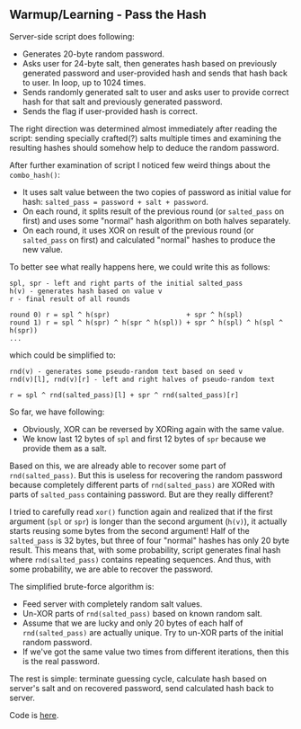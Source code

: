 ## Warmup/Learning - Pass the Hash

Server-side script does following:

* Generates 20-byte random password.
* Asks user for 24-byte salt, then generates hash based on previously
generated password and user-provided hash and sends that hash back to user. In
loop, up to 1024 times.
* Sends randomly generated salt to user and asks user to provide correct hash
for that salt and previously generated password.
* Sends the flag if user-provided hash is correct.

The right direction was determined almost immediately after reading the script:
sending specially crafted(?) salts multiple times and examining the
resulting hashes should somehow help to deduce the random password.

After further examination of script I noticed few weird things about the
`combo_hash()`:

* It uses salt value between the two copies of password as initial value for
hash: `salted_pass = password + salt + password`.
* On each round, it splits result of the previous round (or `salted_pass` on
first) and uses some "normal" hash algorithm on both halves separately.
* On each round, it uses XOR on result of the previous round (or `salted_pass`
on first) and calculated "normal" hashes to produce the new value.

To better see what really happens here, we could write this as follows:

```
spl, spr - left and right parts of the initial salted_pass
h(v) - generates hash based on value v
r - final result of all rounds

round 0) r = spl ^ h(spr)                   + spr ^ h(spl)
round 1) r = spl ^ h(spr) ^ h(spr ^ h(spl)) + spr ^ h(spl) ^ h(spl ^ h(spr))
...
```

which could be simplified to:

```
rnd(v) - generates some pseudo-random text based on seed v
rnd(v)[l], rnd(v)[r] - left and right halves of pseudo-random text

r = spl ^ rnd(salted_pass)[l] + spr ^ rnd(salted_pass)[r]
```

So far, we have following:

* Obviously, XOR can be reversed by XORing again with the same value.
* We know last 12 bytes of `spl` and first 12 bytes of `spr` because we provide
them as a salt.

Based on this, we are already able to recover some part of `rnd(salted_pass)`.
But this is useless for recovering the random password because completely
different parts of `rnd(salted_pass)` are XORed with parts of `salted_pass`
containing password. But are they really different?

I tried to carefully read `xor()` function again and realized that if the first
argument (`spl` or `spr`) is longer than the second argument (`h(v)`), it
actually starts reusing some bytes from the second argument! Half of the
`salted_pass` is 32 bytes, but three of four "normal" hashes has only 20 byte
result. This means that, with some probability, script generates final hash
where `rnd(salted_pass)` contains repeating sequences. And thus, with some
probability, we are able to recover the password.

The simplified brute-force algorithm is:

* Feed server with completely random salt values.
* Un-XOR parts of `rnd(salted_pass)` based on known random salt.
* Assume that we are lucky and only 20 bytes of each half of `rnd(salted_pass)`
are actually unique. Try to un-XOR parts of the initial random password.
* If we've got the same value two times from different iterations, then this is
the real password.

The rest is simple: terminate guessing cycle, calculate hash based on server's
salt and on recovered password, send calculated hash back to server.

Code is [here](./solution.py).
